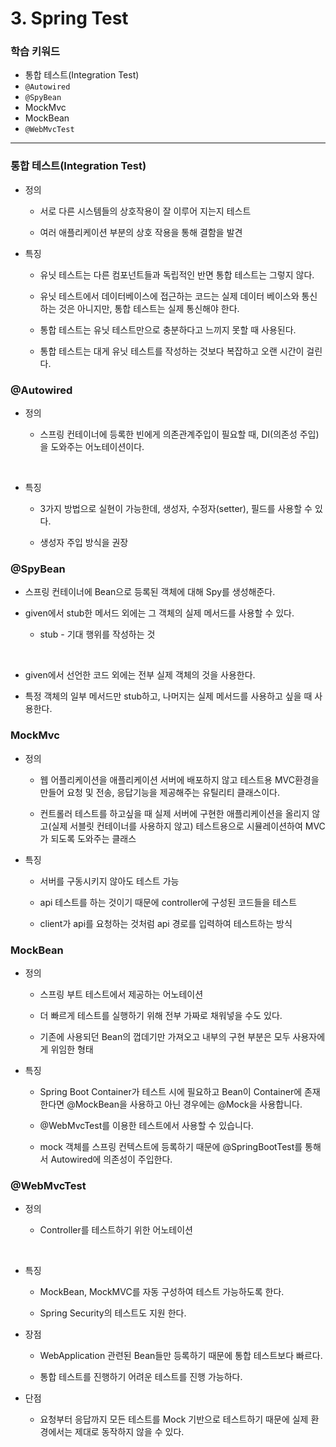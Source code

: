 # 3. Spring Test

### 학습 키워드

- 통합 테스트(Integration Test)
- `@Autowired`
- `@SpyBean`
- MockMvc
- MockBean
- `@WebMvcTest`

***

### 통합 테스트(Integration Test)

* 정의

    * 서로 다른 시스템들의 상호작용이 잘 이루어 지는지 테스트

    * 여러 애플리케이션 부분의 상호 작용을 통해 결함을 발견

* 특징

    * 유닛 테스트는 다른 컴포넌트들과 독립적인 반면 통합 테스트는 그렇지 않다.

    * 유닛 테스트에서 데이터베이스에 접근하는 코드는 실제 데이터 베이스와 통신하는 것은 아니지만, 통합 테스트는 실제 통신해야 한다.

    * 통합 테스트는 유닛 테스트만으로 충분하다고 느끼지 못할 때 사용된다.

    * 통합 테스트는 대게 유닛 테스트를 작성하는 것보다 복잡하고 오랜 시간이 걸린다.

### @Autowired

* 정의

    * 스프링 컨테이너에 등록한 빈에게 의존관계주입이 필요할 때, DI(의존성 주입)을 도와주는 어노테이션이다.

<br>

* 특징

    * 3가지 방법으로 실현이 가능한데, 생성자, 수정자(setter), 필드를 사용할 수 있다.

    * 생성자 주입 방식을 권장

### @SpyBean

* 스프링 컨테이너에 Bean으로 등록된 객체에 대해 Spy를 생성해준다.

* given에서 stub한 메서드 외에는 그 객체의 실제 메서드를 사용할 수 있다.

    * stub - 기대 행위를 작성하는 것

<br>

* given에서 선언한 코드 외에는 전부 실제 객체의 것을 사용한다.

* 특정 객체의 일부 메서드만 stub하고, 나머지는 실제 메서드를 사용하고 싶을 때 사용한다.

### MockMvc

* 정의

    * 웹 어플리케이션을 애플리케이션 서버에 배포하지 않고 테스트용 MVC환경을 만들어 요청 및 전송, 응답기능을 제공해주는 유틸리티 클래스이다.

    * 컨트롤러 테스트를 하고싶을 때 실제 서버에 구현한 애플리케이션을 올리지 않고(실제 서블릿 컨테이너를 사용하지 않고) 테스트용으로 시뮬레이션하여 MVC가 되도록 도와주는 클래스

* 특징

    * 서버를 구동시키지 않아도 테스트 가능

    * api 테스트를 하는 것이기 때문에 controller에 구성된 코드들을 테스트

    * client가 api를 요청하는 것처럼 api 경로를 입력하여 테스트하는 방식

### MockBean

* 정의

    * 스프링 부트 테스트에서 제공하는 어노테이션

    * 더 빠르게 테스트를 실행하기 위해 전부 가짜로 채워넣을 수도 있다.

    * 기존에 사용되던 Bean의 껍데기만 가져오고 내부의 구현 부분은 모두 사용자에게 위임한 형태

* 특징

    * Spring Boot Container가 테스트 시에 필요하고 Bean이 Container에 존재한다면 @MockBean을 사용하고 아닌 경우에는 @Mock을 사용합니다.

    * @WebMvcTest를 이용한 테스트에서 사용할 수 있습니다.

    * mock 객체를 스프링 컨텍스트에 등록하기 때문에 @SpringBootTest를 통해서 Autowired에 의존성이 주입한다.

### @WebMvcTest

* 정의

    * Controller를 테스트하기 위한 어노테이션

<br>

* 특징

    * MockBean, MockMVC를 자동 구성하여 테스트 가능하도록 한다.

    * Spring Security의 테스트도 지원 한다.

* 장점

    * WebApplication 관련된 Bean들만 등록하기 때문에 통합 테스트보다 빠르다.

    * 통합 테스트를 진행하기 어려운 테스트를 진행 가능하다.

* 단점

    * 요청부터 응답까지 모든 테스트를 Mock 기반으로 테스트하기 때문에 실제 환경에서는 제대로 동작하지 않을 수 있다.


